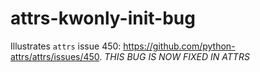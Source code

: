 # attrs-kwonly-init-bug

Illustrates `attrs` issue 450: https://github.com/python-attrs/attrs/issues/450. *THIS BUG IS NOW FIXED IN ATTRS*
